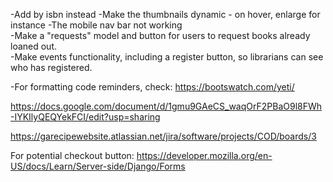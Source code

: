 -Add by isbn instead
-Make the thumbnails dynamic - on hover, enlarge for instance
-The mobile nav bar not working    
-Make a "requests" model and button for users to request books already loaned out.  
-Make events functionality, including a register button, so librarians can see who has registered.  


-For formatting code reminders, check: https://bootswatch.com/yeti/   

https://docs.google.com/document/d/1gmu9GAeCS_waqOrF2PBaO9l8FWh-IYKIlyQEQYekFCI/edit?usp=sharing  

https://garecipewebsite.atlassian.net/jira/software/projects/COD/boards/3  

For potential checkout button: https://developer.mozilla.org/en-US/docs/Learn/Server-side/Django/Forms  

